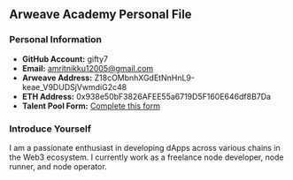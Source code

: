 ## Arweave Academy Personal File  

### Personal Information  
- **GitHub Account:** gifty7
- **Email:** amritnikku12005@gmail.com
- **Arweave Address:** Z18cOMbnhXGdEtNnHnL9-keae_V9DUDSjVwmdiG2c48 
- **ETH Address:** 0x938e50bF3826AFEE55a6719D5F160E646df8B7Da
- **Talent Pool Form:** [Complete this form](https://docs.google.com/forms/d/e/1FAIpQLSfWA5fIIcBgmRppm3jNz5vmf9Mai_QMVil-2pO4r7YKn_Zhtw/viewform?usp=sf_link)  

### Introduce Yourself  
I am a passionate enthusiast in developing dApps across various chains in the Web3 ecosystem. I currently work as a freelance node developer, node runner, and node operator.  
